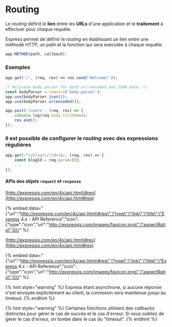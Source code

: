 # Routing

Le _routing_ définit le **lien** entre les **URLs** d'une application et le **traitement** à effectuer pour chaque requête.

Express permet de définir le _routing_ en établissant un lien entre une méthode HTTP, un _path_ et la fonction qui sera exécutée à chaque requête.

```javascript
app.METHOD(path, callback);
```

### Exemples

```javascript
app.get('/', (req, res) => res.send('Welcome!'));

/* Activate body parser for both url-encoded and JSON data. */
const bodyParser = require('body-parser');
app.use(bodyParser.json());
app.use(bodyParser.urlencoded());

app.post('/users', (req, res) => {
    console.log(req.body.firstName);
    res.end();
});
```

### Il est possible de configurer le _routing_ avec des expressions régulières

```javascript
app.get(/^\/blogs\/(\d+)$/, (req, res) => {
    const blogId = req.params[0];
    ...
});
```

#### APIs des objets `request` et `response`

[http://expressjs.com/en/4x/api.html\#req](http://expressjs.com/en/4x/api.html#req)

{% embed data="{\"url\":\"http://expressjs.com/en/4x/api.html\#req\",\"type\":\"link\",\"title\":\"Express 4.x - API Reference\",\"icon\":{\"type\":\"icon\",\"url\":\"http://expressjs.com/images/favicon.png\",\"aspectRatio\":0}}" %}

  
[http://expressjs.com/en/4x/api.html\#res](http://expressjs.com/en/4x/api.html#res)

{% embed data="{\"url\":\"http://expressjs.com/en/4x/api.html\#res\",\"type\":\"link\",\"title\":\"Express 4.x - API Reference\",\"icon\":{\"type\":\"icon\",\"url\":\"http://expressjs.com/images/favicon.png\",\"aspectRatio\":0}}" %}

{% hint style="warning" %}
Express étant asynchrone, si aucune réponse n'est envoyée explicitement au client, la connexion sera maintenue jusqu'au timeout.
{% endhint %}

{% hint style="warning" %}
Certaines fonctions utilisent des callbacks distinctes pour gérer le cas de succès et le cas d'erreur. Si vous oubliez de gérer le cas d'erreur, on tombe dans le cas du "timeout".
{% endhint %}

